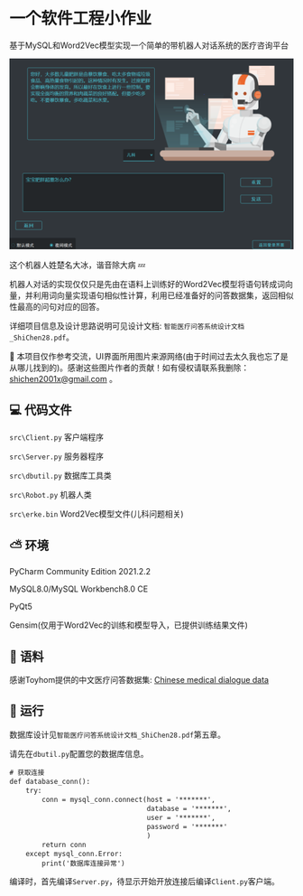 # 一个软件工程小作业
基于MySQL和Word2Vec模型实现一个简单的带机器人对话系统的医疗咨询平台

![teaserfigure](pic.png)

这个机器人姓楚名大冰，谐音除大病 :zzz: 

机器人对话的实现仅仅只是先由在语料上训练好的Word2Vec模型将语句转成词向量，并利用词向量实现语句相似性计算，利用已经准备好的问答数据集，返回相似性最高的问句对应的回答。

详细项目信息及设计思路说明可见设计文档: `智能医疗问答系统设计文档_ShiChen28.pdf`。

:wave: 本项目仅作参考交流，UI界面所用图片来源网络(由于时间过去太久我也忘了是从哪儿找到的)。感谢这些图片作者的贡献！如有侵权请联系我删除：shichen2001x@gmail.com 。

## :computer: 代码文件
`src\Client.py` 客户端程序

`src\Server.py` 服务器程序

`src\dbutil.py` 数据库工具类

`src\Robot.py` 机器人类

`src\erke.bin` Word2Vec模型文件(儿科问题相关)

## :partly_sunny: 环境
PyCharm Community Edition 2021.2.2

MySQL8.0/MySQL Workbench8.0 CE

PyQt5

Gensim(仅用于Word2Vec的训练和模型导入，已提供训练结果文件)

## :clap: 语料
感谢Toyhom提供的中文医疗问答数据集: [Chinese medical dialogue data](https://github.com/Toyhom/Chinese-medical-dialogue-data)

## :dolphin: 运行
数据库设计见`智能医疗问答系统设计文档_ShiChen28.pdf`第五章。

请先在`dbutil.py`配置您的数据库信息。
```
# 获取连接
def database_conn():
    try:
        conn = mysql_conn.connect(host = '*******',
                                  database = '*******',
                                  user = '*******',
                                  password = '*******'
                                  )
        return conn
    except mysql_conn.Error:
        print('数据库连接异常')
```

编译时，首先编译`Server.py`，待显示开始开放连接后编译`Client.py`客户端。


